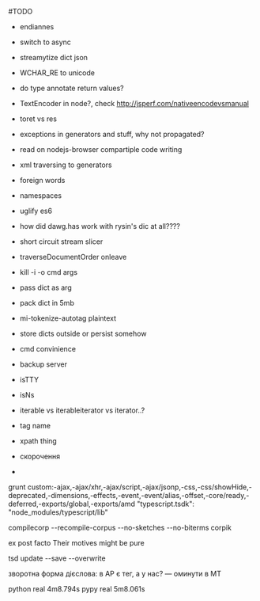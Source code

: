 
#TODO
- endiannes
- switch to async
- streamytize dict json
- WCHAR_RE to unicode
- do type annotate return values?
- TextEncoder in node?, check http://jsperf.com/nativeencodevsmanual
- toret vs res
- exceptions in generators and stuff, why not propagated?
- read on nodejs-browser compartiple code writing
- xml traversing to generators
- foreign words
- namespaces
- uglify es6
- how did dawg.has work with rysin's dic at all????
- short circuit stream slicer
- traverseDocumentOrder onleave
- kill -i -o cmd args
- pass dict as arg
- pack dict in 5mb
- mi-tokenize-autotag plaintext
- store dicts outside or persist somehow
- cmd convinience
- backup server
- isTTY
- isNs
- iterable vs iterableiterator vs iterator..?
- tag name
- xpath thing

- скорочення
- <supplied>



grunt custom:-ajax,-ajax/xhr,-ajax/script,-ajax/jsonp,-css,-css/showHide,-deprecated,-dimensions,-effects,-event,-event/alias,-offset,-core/ready,-deferred,-exports/global,-exports/amd
"typescript.tsdk": "node_modules/typescript/lib"

compilecorp --recompile-corpus --no-sketches --no-biterms corpik

<term xml:lang="la">ex post facto</term>
Their motives <emph rend="italics">might</emph> be pure
<div xml:base="http://www.example.org/somewhere.xml">


tsd update --save --overwrite

зворотна форма дієслова: в АР є тег, а у нас? — оминути в MT

python real	4m8.794s
pypy real	5m8.061s